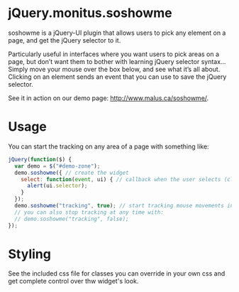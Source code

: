 jQuery.monitus.soshowme
========

soshowme is a jQuery-UI plugin that allows users to pick any element on a page, and get the jQuery selector to it. 

Particularly useful in interfaces where you want users to pick areas on a page, but don’t want them to bother with 
learning jQuery selector syntax… Simply move your mouse over the box below, and see what it’s all about. Clicking 
on an element sends an event that you can use to save the jQuery selector.

See it in action on our demo page: http://www.malus.ca/soshowme/.

Usage
=====

You can start the tracking on any area of a page with something like:

```javascript
jQuery(function($) {
  var demo = $("#demo-zone");
  demo.soshowme({ // create the widget
    select: function(event, ui) { // callback when the user selects (clicks) a node inside "#demo-zone"
      alert(ui.selector);
    }
  });
  demo.soshowme("tracking", true); // start tracking mouse movements inside "#demo-zone"
  // you can also stop tracking at any time with:
  // demo.soshowme("tracking", false);
});
```

Styling
=======

See the included css file for classes you can override in your own css and get complete control over thw widget's look.
